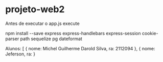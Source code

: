# projeto-web2

Antes de executar o app.js execute

npm install --save express express-handlebars express-session cookie-parser path sequelize pg dateformat


Alunos: [
    {
        nome: Michel Guilherme Darold Silva,
        ra: 2112094
    },
    {
        nome: Jeferson,
        ra:
    }
